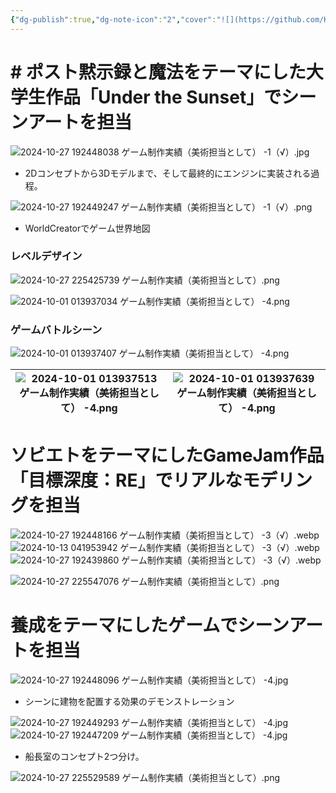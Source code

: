 ```yaml
---
{"dg-publish":true,"dg-note-icon":"2","cover":"![](https://github.com/Kairitsuhou/ImageHost/blob/main/Publish%20%E3%80%8AUnder%20the%20Sunset%E3%80%8B.png?raw=true)","description":"/","tags":["project"],"platform":"Unity,Unreal,Blenderなど","permalink":"/900.Publish/ゲーム制作実績（美術担当として）/","dgPassFrontmatter":true,"noteIcon":"2"}
---
```


# # ポスト黙示録と魔法をテーマにした大学生作品「Under the Sunset」でシーンアートを担当
![2024-10-27 192448038 ゲーム制作実績（美術担当として） -1（√）.jpg](/img/user/700.Attachment/2024-10-27%20192448038%20%E3%82%B2%E3%83%BC%E3%83%A0%E5%88%B6%E4%BD%9C%E5%AE%9F%E7%B8%BE%EF%BC%88%E7%BE%8E%E8%A1%93%E6%8B%85%E5%BD%93%E3%81%A8%E3%81%97%E3%81%A6%EF%BC%89%20-1%EF%BC%88%E2%88%9A%EF%BC%89.jpg)
- 2Dコンセプトから3Dモデルまで、そして最終的にエンジンに実装される過程。

![2024-10-27 192449247 ゲーム制作実績（美術担当として） -1（√）.png](/img/user/700.Attachment/2024-10-27%20192449247%20%E3%82%B2%E3%83%BC%E3%83%A0%E5%88%B6%E4%BD%9C%E5%AE%9F%E7%B8%BE%EF%BC%88%E7%BE%8E%E8%A1%93%E6%8B%85%E5%BD%93%E3%81%A8%E3%81%97%E3%81%A6%EF%BC%89%20-1%EF%BC%88%E2%88%9A%EF%BC%89.png)
- WorldCreatorでゲーム世界地図

### レベルデザイン
![2024-10-27 225425739 ゲーム制作実績（美術担当として）.png](/img/user/700.Attachment/2024-10-27%20225425739%20%E3%82%B2%E3%83%BC%E3%83%A0%E5%88%B6%E4%BD%9C%E5%AE%9F%E7%B8%BE%EF%BC%88%E7%BE%8E%E8%A1%93%E6%8B%85%E5%BD%93%E3%81%A8%E3%81%97%E3%81%A6%EF%BC%89.png)

![2024-10-01 013937034 ゲーム制作実績（美術担当として） -4.png](/img/user/700.Attachment/2024-10-01%20013937034%20%E3%82%B2%E3%83%BC%E3%83%A0%E5%88%B6%E4%BD%9C%E5%AE%9F%E7%B8%BE%EF%BC%88%E7%BE%8E%E8%A1%93%E6%8B%85%E5%BD%93%E3%81%A8%E3%81%97%E3%81%A6%EF%BC%89%20-4.png)

### ゲームバトルシーン
![2024-10-01 013937407 ゲーム制作実績（美術担当として） -4.png](/img/user/700.Attachment/2024-10-01%20013937407%20%E3%82%B2%E3%83%BC%E3%83%A0%E5%88%B6%E4%BD%9C%E5%AE%9F%E7%B8%BE%EF%BC%88%E7%BE%8E%E8%A1%93%E6%8B%85%E5%BD%93%E3%81%A8%E3%81%97%E3%81%A6%EF%BC%89%20-4.png)

| ![2024-10-01 013937513 ゲーム制作実績（美術担当として） -4.png](/img/user/700.Attachment/2024-10-01%20013937513%20%E3%82%B2%E3%83%BC%E3%83%A0%E5%88%B6%E4%BD%9C%E5%AE%9F%E7%B8%BE%EF%BC%88%E7%BE%8E%E8%A1%93%E6%8B%85%E5%BD%93%E3%81%A8%E3%81%97%E3%81%A6%EF%BC%89%20-4.png) | ![2024-10-01 013937639 ゲーム制作実績（美術担当として） -4.png](/img/user/700.Attachment/2024-10-01%20013937639%20%E3%82%B2%E3%83%BC%E3%83%A0%E5%88%B6%E4%BD%9C%E5%AE%9F%E7%B8%BE%EF%BC%88%E7%BE%8E%E8%A1%93%E6%8B%85%E5%BD%93%E3%81%A8%E3%81%97%E3%81%A6%EF%BC%89%20-4.png) |
| ------------------------------------------------- | ------------------------------------------------- |

# ソビエトをテーマにしたGameJam作品「目標深度：RE」でリアルなモデリングを担当
![2024-10-27 192448166 ゲーム制作実績（美術担当として） -3（√）.webp](/img/user/700.Attachment/2024-10-27%20192448166%20%E3%82%B2%E3%83%BC%E3%83%A0%E5%88%B6%E4%BD%9C%E5%AE%9F%E7%B8%BE%EF%BC%88%E7%BE%8E%E8%A1%93%E6%8B%85%E5%BD%93%E3%81%A8%E3%81%97%E3%81%A6%EF%BC%89%20-3%EF%BC%88%E2%88%9A%EF%BC%89.webp)
![2024-10-13 041953942 ゲーム制作実績（美術担当として） -3（√）.webp](/img/user/700.Attachment/2024-10-13%20041953942%20%E3%82%B2%E3%83%BC%E3%83%A0%E5%88%B6%E4%BD%9C%E5%AE%9F%E7%B8%BE%EF%BC%88%E7%BE%8E%E8%A1%93%E6%8B%85%E5%BD%93%E3%81%A8%E3%81%97%E3%81%A6%EF%BC%89%20-3%EF%BC%88%E2%88%9A%EF%BC%89.webp)
![2024-10-27 192439860 ゲーム制作実績（美術担当として） -3（√）.webp](/img/user/700.Attachment/2024-10-27%20192439860%20%E3%82%B2%E3%83%BC%E3%83%A0%E5%88%B6%E4%BD%9C%E5%AE%9F%E7%B8%BE%EF%BC%88%E7%BE%8E%E8%A1%93%E6%8B%85%E5%BD%93%E3%81%A8%E3%81%97%E3%81%A6%EF%BC%89%20-3%EF%BC%88%E2%88%9A%EF%BC%89.webp)

![2024-10-27 225547076 ゲーム制作実績（美術担当として）.png](/img/user/700.Attachment/2024-10-27%20225547076%20%E3%82%B2%E3%83%BC%E3%83%A0%E5%88%B6%E4%BD%9C%E5%AE%9F%E7%B8%BE%EF%BC%88%E7%BE%8E%E8%A1%93%E6%8B%85%E5%BD%93%E3%81%A8%E3%81%97%E3%81%A6%EF%BC%89.png)
# 養成をテーマにしたゲームでシーンアートを担当
![2024-10-27 192448096 ゲーム制作実績（美術担当として） -4.jpg](/img/user/700.Attachment/2024-10-27%20192448096%20%E3%82%B2%E3%83%BC%E3%83%A0%E5%88%B6%E4%BD%9C%E5%AE%9F%E7%B8%BE%EF%BC%88%E7%BE%8E%E8%A1%93%E6%8B%85%E5%BD%93%E3%81%A8%E3%81%97%E3%81%A6%EF%BC%89%20-4.jpg)
- シーンに建物を配置する効果のデモンストレーション

![2024-10-27 192449293 ゲーム制作実績（美術担当として） -4.jpg](/img/user/700.Attachment/2024-10-27%20192449293%20%E3%82%B2%E3%83%BC%E3%83%A0%E5%88%B6%E4%BD%9C%E5%AE%9F%E7%B8%BE%EF%BC%88%E7%BE%8E%E8%A1%93%E6%8B%85%E5%BD%93%E3%81%A8%E3%81%97%E3%81%A6%EF%BC%89%20-4.jpg)
![2024-10-27 192447209 ゲーム制作実績（美術担当として） -4.jpg](/img/user/700.Attachment/2024-10-27%20192447209%20%E3%82%B2%E3%83%BC%E3%83%A0%E5%88%B6%E4%BD%9C%E5%AE%9F%E7%B8%BE%EF%BC%88%E7%BE%8E%E8%A1%93%E6%8B%85%E5%BD%93%E3%81%A8%E3%81%97%E3%81%A6%EF%BC%89%20-4.jpg)
- 船長室のコンセプト2つ分け。

![2024-10-27 225529589 ゲーム制作実績（美術担当として）.png](/img/user/700.Attachment/2024-10-27%20225529589%20%E3%82%B2%E3%83%BC%E3%83%A0%E5%88%B6%E4%BD%9C%E5%AE%9F%E7%B8%BE%EF%BC%88%E7%BE%8E%E8%A1%93%E6%8B%85%E5%BD%93%E3%81%A8%E3%81%97%E3%81%A6%EF%BC%89.png)